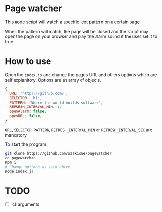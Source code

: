 # Page watcher

This node script will watch a specific text pattern on a certain page

When the pattern will match, the page will be closed and the script may open the page on your browser and play the alarm sound if the user set it to true

# How to use

Open the `index.js` and change the pages URL and others options which are self explanitory. Options are an array of objects.

```js
{
  URL: 'https://github.com/',
  SELECTOR: 'h1',
  PATTERN: 'Where the world builds software',
  REFRESH_INTERVAL_MIN: 1,
  openAlarm: false,
  openURL: false,
}
```

`URL`, `SELECTOR`, `PATTERN`, `REFRESH_INTERVAL_MIN` or `REFRESH_INTERVAL_SEC` are mandatory

To start the program

```bash
git clone https://github.com/ozakione/pagewatcher
cd pagewatcher
npm i
# Change options as said above
node index.js
```

# TODO

- [ ] cli arguments
